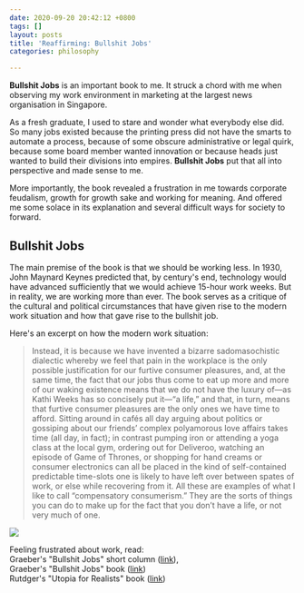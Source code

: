 ```yaml
---
date: 2020-09-20 20:42:12 +0800
tags: []
layout: posts
title: 'Reaffirming: Bullshit Jobs'
categories: philosophy

---
```

**Bullshit Jobs** is an important book to me. It struck a chord with me when observing my work environment in marketing at the largest news organisation in Singapore. 

As a fresh graduate, I used to stare and wonder what everybody else did. So many jobs existed because the printing press did not have the smarts to automate a process, because of some obscure administrative or legal quirk, because some board member wanted innovation or because heads just wanted to build their divisions into empires. **Bullshit Jobs** put that all into perspective and made sense to me.

More importantly, the book revealed a frustration in me towards corporate feudalism, growth for growth sake and working for meaning. And offered me some solace in its explanation and several difficult ways for society to forward.

## Bullshit Jobs

The main premise of the book is that we should be working less. In 1930, John Maynard Keynes predicted that, by century's end, technology would have advanced sufficiently that we would achieve 15-hour work weeks. But in reality, we are working more than ever. The book serves as a critique of the cultural and political circumstances that have given rise to the modern work situation and how that gave rise to the bullshit job.

Here's an excerpt on how the modern work situation:

> Instead, it is because we have invented a bizarre sadomasochistic dialectic whereby we feel that pain in the workplace is the only possible justification for our furtive consumer pleasures, and, at the same time, the fact that our jobs thus come to eat up more and more of our waking existence means that we do not have the luxury of—as Kathi Weeks has so concisely put it—“a life,” and that, in turn, means that furtive consumer pleasures are the only ones we have time to afford. Sitting around in cafés all day arguing about politics or gossiping about our friends’ complex polyamorous love affairs takes time (all day, in fact); in contrast pumping iron or attending a yoga class at the local gym, ordering out for Deliveroo, watching an episode of Game of Thrones, or shopping for hand creams or consumer electronics can all be placed in the kind of self-contained predictable time-slots one is likely to have left over between spates of work, or else while recovering from it. All these are examples of what I like to call “compensatory consumerism.” They are the sorts of things you can do to make up for the fact that you don’t have a life, or not very much of one.

![](https://media.giphy.com/media/iFkHQLzYA09Zm/giphy.gif)

Feeling frustrated about work, read:  
Graeber's "Bullshit Jobs" short column ([link](https://www.strike.coop/bullshit-jobs/ "Bullshit Jobs")),  
Graeber's "Bullshit Jobs" book ([link](https://www.goodreads.com/book/show/34466958-bullshit-jobs))  
Rutdger's "Utopia for Realists" book ([link]())